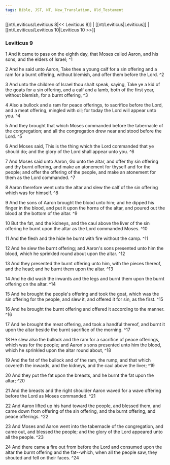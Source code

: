 ```yaml
---
tags: Bible, JST, NT, New_Translation, Old_Testament
---
```


[[nt/Leviticus/Leviticus 8|<< Leviticus 8]] | [[nt/Leviticus|Leviticus]] | [[nt/Leviticus/Leviticus 10|Leviticus 10 >>]]

### Leviticus 9

1 And it came to pass on the eighth day, that Moses called Aaron, and his sons, and the elders of Israel;  ^1

2 And he said unto Aaron, Take thee a young calf for a sin offering and a ram for a burnt offering, without blemish, and offer them before the Lord.  ^2

3 And unto the children of Israel thou shalt speak, saying, Take ye a kid of the goats for a sin offering, and a calf and a lamb, both of the first year, without blemish, for a burnt offering,  ^3

4 Also a bullock and a ram for peace offerings, to sacrifice before the Lord, and a meat offering, mingled with oil; for today the Lord will appear unto you.  ^4

5 And they brought that which Moses commanded before the tabernacle of the congregation; and all the congregation drew near and stood before the Lord.  ^5

6 And Moses said, This is the thing which the Lord commanded that ye should do; and the glory of the Lord shall appear unto you.  ^6

7 And Moses said unto Aaron, Go unto the altar, and offer thy sin offering and thy burnt offering, and make an atonement for thyself and for the people; and offer the offering of the people, and make an atonement for them as the Lord commanded.  ^7

8 Aaron therefore went unto the altar and slew the calf of the sin offering which was for himself.  ^8

9 And the sons of Aaron brought the blood unto him; and he dipped his finger in the blood, and put it upon the horns of the altar, and poured out the blood at the bottom of the altar.  ^9

10 But the fat, and the kidneys, and the caul above the liver of the sin offering he burnt upon the altar as the Lord commanded Moses.  ^10

11 And the flesh and the hide he burnt with fire without the camp.  ^11

12 And he slew the burnt offering; and Aaron\'s sons presented unto him the blood, which he sprinkled round about upon the altar.  ^12

13 And they presented the burnt offering unto him, with the pieces thereof, and the head; and he burnt them upon the altar.  ^13

14 And he did wash the inwards and the legs and burnt them upon the burnt offering on the altar.  ^14

15 And he brought the people\'s offering and took the goat, which was the sin offering for the people, and slew it, and offered it for sin, as the first.  ^15

16 And he brought the burnt offering and offered it according to the manner.  ^16

17 And he brought the meat offering, and took a handful thereof, and burnt it upon the altar beside the burnt sacrifice of the morning.  ^17

18 He slew also the bullock and the ram for a sacrifice of peace offerings, which was for the people; and Aaron\'s sons presented unto him the blood, which he sprinkled upon the altar round about,  ^18

19 And the fat of the bullock and of the ram, the rump, and that which covereth the inwards, and the kidneys, and the caul above the liver;  ^19

20 And they put the fat upon the breasts, and he burnt the fat upon the altar;  ^20

21 And the breasts and the right shoulder Aaron waved for a wave offering before the Lord as Moses commanded.  ^21

22 And Aaron lifted up his hand toward the people, and blessed them, and came down from offering of the sin offering, and the burnt offering, and peace offerings.  ^22

23 And Moses and Aaron went into the tabernacle of the congregation, and came out, and blessed the people; and the glory of the Lord appeared unto all the people.  ^23

24 And there came a fire out from before the Lord and consumed upon the altar the burnt offering and the fat\--which, when all the people saw, they shouted and fell on their faces.  ^24

 
